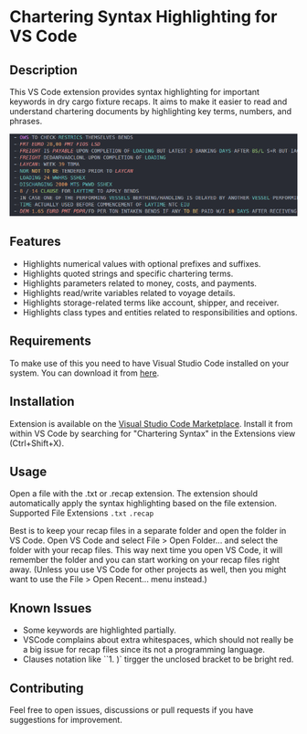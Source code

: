 # Chartering Syntax Highlighting for VS Code

## Description

This VS Code extension provides syntax highlighting for important keywords in dry cargo fixture recaps. It aims to make it easier to read and understand chartering documents by highlighting key terms, numbers, and phrases.

![Screenshot](docs/screenshots/Screenshot_recap.png)

## Features

* Highlights numerical values with optional prefixes and suffixes.
* Highlights quoted strings and specific chartering terms.
* Highlights parameters related to money, costs, and payments.
* Highlights read/write variables related to voyage details.
* Highlights storage-related terms like account, shipper, and receiver.
* Highlights class types and entities related to responsibilities and options.


## Requirements

To make use of this you need to have Visual Studio Code installed on your system. You can download it from [here](https://code.visualstudio.com/).

## Installation

Extension is available on the [Visual Studio Code Marketplace](https://marketplace.visualstudio.com/items?itemName=pavelapekhtin.vscode-chartering-syntax).
Install it from within VS Code by searching for "Chartering Syntax" in the Extensions view (Ctrl+Shift+X).

## Usage

Open a file with the .txt or .recap extension.
The extension should automatically apply the syntax highlighting based on the file extension.
Supported File Extensions
`.txt`
`.recap`

Best is to keep your recap files in a separate folder and open the folder in VS Code. Open VS Code and select File > Open Folder... and select the folder with your recap files.
This way next time you open VS Code, it will remember the folder and you can start working on your recap files right away. (Unless you use VS Code for other projects as well, then you might want to use the File > Open Recent... menu instead.)

## Known Issues

* Some keywords are highlighted partially.
* VSCode complains about extra whitespaces, which should not really be a big issue for recap files since its not a programming language.
* Clauses notation like ``1. )` tirgger the unclosed bracket to be bright red.

## Contributing

Feel free to open issues, discussions or pull requests if you have suggestions for improvement.

